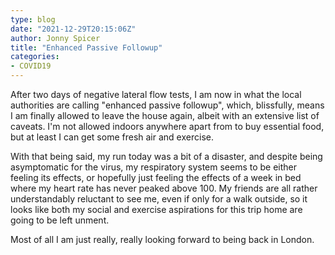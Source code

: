 ```yaml
---
type: blog
date: "2021-12-29T20:15:06Z"
author: Jonny Spicer
title: "Enhanced Passive Followup"
categories:
- COVID19
---
```

After two days of negative lateral flow tests, I am now in what the local authorities are calling "enhanced passive followup", which,
blissfully, means I am finally allowed to leave the house again, albeit with an extensive list of caveats. I'm not allowed indoors
anywhere apart from to buy essential food, but at least I can get some fresh air and exercise.

With that being said, my run today was a bit of a disaster, and despite being asymptomatic for the virus, my respiratory system seems
to be either feeling its effects, or hopefully just feeling the effects of a week in bed where my heart rate has never peaked above 100. My friends are all rather understandably reluctant to see me, even if only for a walk outside, so it looks like both my social
and exercise aspirations for this trip home are going to be left unment.

Most of all I am just really, really looking forward to being back in London.
